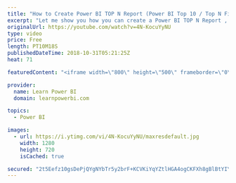 ```yaml
---
title: "How to Create Power BI TOP N Report (Power BI Top 10 / Top N Filter)"
excerpt: "Let me show you how you can create a Power BI TOP N Report , using a Top 10 or Top N Filter. As a bonus we will also compare this with another approach using the DAX TOPN Function. 👉 Download Power BI File in Video at https://web.learnpowerbi.com/download/  This is part of our complete TOP N playlist"
originalUrl: https://youtube.com/watch?v=4N-KocuYyNU
type: video
price: Free
length: PT10M18S
publishedDateTime: 2018-10-31T05:21:25Z
heat: 71

featuredContent: "<iframe width=\"800\" height=\"500\" frameborder=\"0\" src=\"https://www.youtube.com/embed/4N-KocuYyNU\" allow=\"accelerometer; autoplay; encrypted-media; gyroscope; picture-in-picture\" allowfullscreen></iframe>"

provider:
  name: Learn Power BI
  domain: learnpowerbi.com

topics:
  - Power BI

images:
  - url: https://i.ytimg.com/vi/4N-KocuYyNU/maxresdefault.jpg
    width: 1280
    height: 720
    isCached: true

secured: "2t5Eefz10gsDePjQYgNYbTr5y2brF+KCVKiYqYZtlHGA4ogCKFXh8gBlBtYIYqbkbtllfNS9QH8Lm7SNbjfGnyQYUT99j9YrBvlFu/OzYQuUB9tEWlKO7WxeTyyxI13MtrT0rYwirhKtuZv08HujoJjAhhN8aTSYl+9ifOzRvIYcIm0VmPAAa0kgd/DS9wZG/ijfusLF/QxFfgRBv9yla2kMukuzQE9vegDfBWup2NMle81VG2M76Gl4o0oUar5+UkHg9sT9yA72kTjTNJScwMUtn8XVKA6qEfFyoBcfht/nedti4/V9v3CPrEtNom21UHBwG5hCPPuz4TXoEFuobR6njyL7yIbhA5GRRfwn7ISzrUecAgZba1vhR4DnBuumXiiYL87QVTWNyrN1zIudN9JTBMSdX7PkNH8fPmsm5nA=;cZ9XoL0ZeElILWv9+0fOfg=="
---
```


